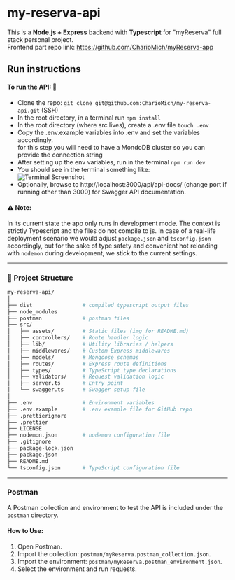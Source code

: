 # my-reserva-api

This is a <b>Node.js + Express</b> backend with <b>Typescript</b> for "myReserva" full stack personal project. <br>
Frontend part repo link: https://github.com/CharioMich/myReserva-app <br>

## Run instructions
#### To run the API: 🚀
  - Clone the repo:
  ``` git clone git@github.com:CharioMich/my-reserva-api.git ``` (SSH)
  - In the root directory, in a terminal run ``` npm install ```
  - In the root directory (where src lives), create a .env file ``` touch .env ```
  - Copy the .env.example variables into .env and set the variables accordingly. <br>
  for this step you will need to have a MondoDB cluster so you can provide the connection string
  - After setting up the env variables, run in the terminal ``` npm run dev ```
  - You should see in the terminal something like: <br>
  ![Terminal Screenshot](./src/assets/terminal.png)
  - Optionally, browse to http://localhost:3000/api/api-docs/ (change port if running other than 3000) for Swagger API documentation.

#### ⚠️ Note: 
In its current state the app only runs in development mode. The context is strictly Typescript and the files do not compile to js. In case of a real-life deployment scenario we would adjust `package.json` and `tsconfig.json` accordingly, but for the sake of type safety and convenient hot reloading with `nodemon` during development, we stick to the current settings.

---

### 📁 Project Structure

```bash
my-reserva-api/
│
├── dist                # compiled typescript output files
├── node_modules
├── postman             # postman files
├── src/
│   ├── assets/         # Static files (img for README.md)
│   ├── controllers/    # Route handler logic
│   ├── lib/            # Utility libraries / helpers
│   ├── middlewares/    # Custom Express middlewares
│   ├── models/         # Mongoose schemas 
│   ├── routes/         # Express route definitions
│   ├── types/          # TypeScript type declarations 
│   ├── validators/     # Request validation logic 
│   ├── server.ts       # Entry point 
│   └── swagger.ts      # Swagger setup file 
│
├── .env                # Environment variables
├── .env.example        # .env example file for GitHub repo
├── .prettierignore
├── .prettier
├── LICENSE
├── nodemon.json        # nodemon configuration file
├── .gitignore
├── package-lock.json
├── package.json
├── README.md
└── tsconfig.json       # TypeScript configuration file
```



---

### Postman

A Postman collection and environment to test the API is included under the `postman` directory.

#### How to Use:

1. Open Postman.
2. Import the collection: `postman/myReserva.postman_collection.json`.
3. Import the environment: `postman/myReserva.postman_environment.json`.
4. Select the environment and run requests.